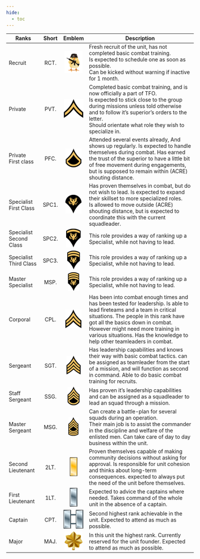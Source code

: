 ```yaml
---
hide:
  - toc
---
```

| Ranks                   | Short | Emblem |  Description                                                                                                                                                                                                                                                                                                                                                                                                                    |
| ----------------------- | :-: | :-: |  ------------------------------------------------------------------------------------------------------------------------------------------------------------------------------------------------------------------------------------------------------------------------------------------------------------------------------------------------------------------------------------------------------------------------------ |
| Recruit                 | RCT.  | ![](assets/images/Ranks/small50/RCT.png) | Fresh recruit of the unit, has not completed basic combat training.<br>Is expected to schedule one as soon as possible.<br>Can be kicked without warning if inactive for 1 month.                                                                                                           |
| Private                 | PVT.  | ![](assets/images/Ranks/small50/PVTBlack.png) | Completed basic combat training, and is now officially a part of TFO.<br>Is expected to stick close to the group during missions unless told otherwise and to follow it’s superior’s orders to the letter.<br>Should orientate what role they wish to specialize in.                                                                                            |
| Private First class     | PFC.  | ![](assets/images/Ranks/small50/PFCBlack.png) | Attended several events already, And shows up regularly. Is expected to handle themselves during combat. Has earned the trust of the superior to have a little bit of free movement during engagements, but is supposed to remain within (ACRE) shouting distance.                                                                      |
| Specialist First Class  | SPC1. | ![](assets/images/Ranks/small50/SPC1Black.png) | Has proven themselves in combat, but do not wish to lead. Is expected to expand their skillset to more specialized roles.<br>Is allowed to move outside (ACRE) shouting distance, but is expected to coordinate this with the current squadleader.                                                                |
| Specialist Second Class | SPC2. | ![](assets/images/Ranks/small50/SPC2Black.png) | This role provides a way of ranking up a Specialist, while not having to lead.                                                                                                                                                                                                                                                                                                                                                 |
| Specialist Third Class  | SPC3. | ![](assets/images/Ranks/small50/SPC3Black.png) | This role provides a way of ranking up a Specialist, while not having to lead.                                                                                                                                                                                                                                                                                                                                                 |
| Master Specialist       | MSP.  | ![](assets/images/Ranks/small50/MSPBlack.png) | This role provides a way of ranking up a Specialist, while not having to lead.                                                                                                                                                                                                                                                                                                                                                 |
| Corporal                | CPL.  | ![](assets/images/Ranks/small50/CPLBlack.png) | Has been into combat enough times and has been tested for leadership. Is able to lead fireteams and a team in critical situations. The people in this rank have got all the basics down in combat. However might need more training in various situations. Has the knowledge to help other teamleaders in combat. |
| Sergeant                | SGT.  | ![](assets/images/Ranks/small50/SGTBlack.png) | Has leadership capabilities and knows their way with basic combat tactics. can be assigned as teamleader from the start of a mission, and will function as second in command. Able to do basic combat training for recruits.                                                                         |
| Staff Sergeant          | SSG.  | ![](assets/images/Ranks/small50/SSGBlack.png) | Has proven it’s leadership capabilities and can be assigned as a squadleader to lead an squad through a mission.                                                                                                                                                                                     |
| Master Sergeant         | MSG.  | ![](assets/images/Ranks/small50/MSGBlack.png) | Can create a battle-plan for several squads during an operation.<br>Their main job is to assist the commander in the discipline and welfare of the enlisted men. Can take care of day to day business within the unit.                                                                               |
| Second Lieutenant       | 2LT.  | ![](assets/images/Ranks/small50/2LT.png) | Proven themselves capable of making community decisions without asking for approval. Is responsible for unit cohesion and thinks about long-term consequences. expected to always put the need of the unit before themselves.                                                                        |
| First Lieutenant        | 1LT.  | ![](assets/images/Ranks/small50/1LT.png) | Expected to advice the captains where needed. Takes command of the whole unit in the absence of a captain.                                                                                                                                                                                           |
| Captain                 | CPT.  | ![](assets/images/Ranks/small50/CPT.png) | Second highest rank achievable in the unit. Expected to attend as much as possible.                                                                                                                                                                        |
| Major                   | MAJ.  | ![](assets/images/Ranks/small50/MAJ.png) | In this unit the highest rank. Currently reserved for the unit founder. Expected to attend as much as possible.                                                                                                                                                                                     |